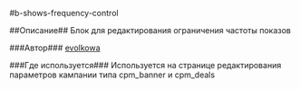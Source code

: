 #b-shows-frequency-control

##Описание##
Блок для редактирования ограничения частоты показов

###Автор###
[evolkowa](https://staff.yandex-team.ru/evolkowa)

###Где используется###
Используется на странице редактирования параметров кампании типа cpm_banner и cpm_deals
